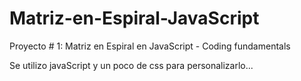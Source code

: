 # Matriz-en-Espiral-JavaScript
Proyecto # 1: Matriz en Espiral en JavaScript - Coding fundamentals

Se utilizo javaScript y un poco de css para personalizarlo...
